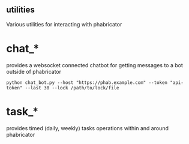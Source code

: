 utilities
---------
Various utilities for interacting with phabricator

# chat_*
provides a websocket connected chatbot for getting messages to a bot outside of phabricator

```
python chat_bot.py --host "https://phab.example.com" --token "api-token" --last 30 --lock /path/to/lock/file
```

# task_*
provides timed (daily, weekly) tasks operations within and around phabricator
